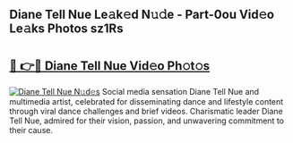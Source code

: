 ## Diane Tell Nue Le𝚊k𝚎d N𝚞𝚍e - Part-0ou Vid𝚎o Le𝚊ks Photos sz1Rs

# <h2><a href="http://fb0pgk.evod.top/?m=Diane+Tell+Nue">🔗 👉🔴 Diane Tell Nue Vid𝚎o Ph𝚘t𝚘s</a></h2>

[![Diane Tell Nue N𝚞d𝚎s](https://i.imgur.com/8V9OHl7.gif)](http://fb0pgk.evod.top/?m=Diane+Tell+Nue)
Social media sensation Diane Tell Nue and multimedia artist, celebrated for disseminating dance and lifestyle content through viral dance challenges and brief videos. Charismatic leader Diane Tell Nue, admired for their vision, passion, and unwavering commitment to their cause. 
